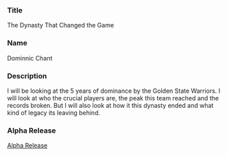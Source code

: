 ### Title

The Dynasty That Changed the Game

### Name

Dominnic Chant

### Description

I will be looking at the 5 years of dominance by the Golden State Warriors. I will look at who the crucial players are, the peak this team reached and the records broken. But I will also look at how it this dynasty ended and what kind of legacy its leaving behind. 

### Alpha Release

<a href = "https://docs.google.com/document/d/1HoVkt6HOfh_on_CAjbvM21tFxNc5cL8xY68yj0INDB0/edit?usp=sharing">Alpha Release</a>
